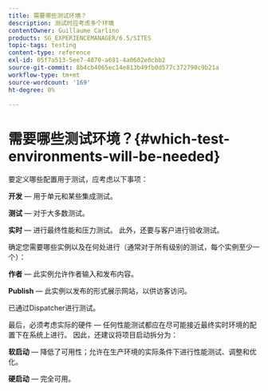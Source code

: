 ```yaml
---
title: 需要哪些测试环境？
description: 测试时应考虑多个环境
contentOwner: Guillaume Carlino
products: SG_EXPERIENCEMANAGER/6.5/SITES
topic-tags: testing
content-type: reference
exl-id: 05f7a513-5ee7-4870-a691-4a0602e0cbb2
source-git-commit: 8b4cb4065ec14e813b49fb0d577c372790c9b21a
workflow-type: tm+mt
source-wordcount: '169'
ht-degree: 0%

---
```


# 需要哪些测试环境？{#which-test-environments-will-be-needed}

要定义哪些配置用于测试，应考虑以下事项：

**开发**  — 用于单元和某些集成测试。

**测试**  — 对于大多数测试。

**实时**  — 进行最终性能和压力测试。 此外，还要与客户进行验收测试。

确定您需要哪些实例以及在何处进行（通常对于所有级别的测试，每个实例至少一个）：

**作者**  — 此实例允许作者输入和发布内容。

**Publish**  — 此实例以发布的形式展示网站，以供访客访问。

已通过Dispatcher进行测试。

最后，必须考虑实际的硬件 — 任何性能测试都应在尽可能接近最终实时环境的配置下在系统上进行。 因此，还建议将项目启动拆分为：

**软启动**  — 降低了可用性；允许在生产环境的实际条件下进行性能测试、调整和优化。

**硬启动**  — 完全可用。
